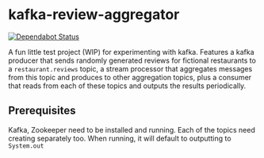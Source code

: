 # kafka-review-aggregator

[![Dependabot Status](https://api.dependabot.com/badges/status?host=github&repo=RomanJRW/kafka-review-aggregator)](https://dependabot.com)

A fun little test project (WIP) for experimenting with kafka. Features a kafka producer that sends randomly generated reviews for fictional restaurants to a `restaurant.reviews` topic, a stream processor that aggregates messages from this topic and produces to other aggregation topics, plus a consumer that reads from each of these topics and outputs the results periodically.

## Prerequisites
Kafka, Zookeeper need to be installed and running. Each of the topics need creating separately too. When running, it will default to outputting to `System.out`
